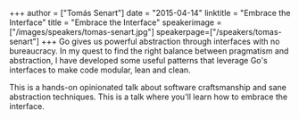 +++
author = ["Tomás Senart"]
date = "2015-04-14"
linktitle = "Embrace the Interface"
title = "Embrace the Interface"
speakerimage = ["/images/speakers/tomas-senart.jpg"]
speakerpage=["/speakers/tomas-senart"]
+++
Go gives us powerful abstraction through interfaces with no bureaucracy. In my quest to find the right balance between pragmatism and abstraction, I have developed some useful patterns that leverage Go's interfaces to make code modular, lean and clean.

This is a hands-on opinionated talk about software craftsmanship and sane abstraction techniques. This is a talk where you'll learn how to embrace the interface.
